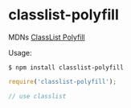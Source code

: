 # classlist-polyfill

MDNs [ClassList Polyfill](https://developer.mozilla.org/en-US/docs/Web/API/Element/classList)

Usage:

```
$ npm install classlist-polyfill
```

```javascript
require('classlist-polyfill');

// use classlist
```
